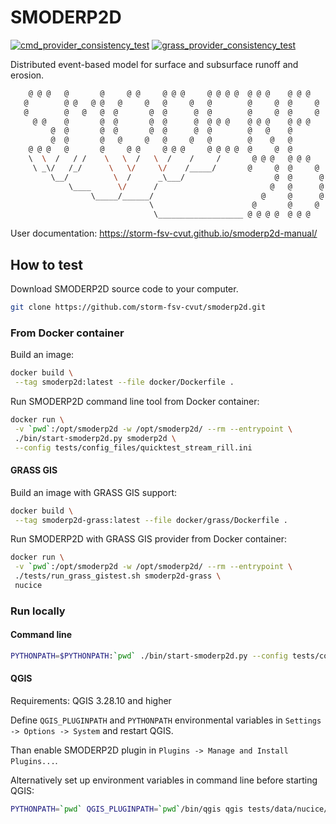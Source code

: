 # SMODERP2D

[![cmd_provider_consistency_test](https://github.com/storm-fsv-cvut/smoderp2d/actions/workflows/cmd_provider.yml/badge.svg?branch=master)](https://github.com/storm-fsv-cvut/smoderp2d/actions/workflows/cmd_provider.yml)
[![grass_provider_consistency_test](https://github.com/storm-fsv-cvut/smoderp2d/actions/workflows/grass_provider.yml/badge.svg?branch=master)](https://github.com/storm-fsv-cvut/smoderp2d/actions/workflows/grass_provider.yml)

Distributed event-based model for surface and subsurface runoff and erosion.

```sh
    @ @ @   @       @     @ @     @ @ @     @ @ @ @  @ @ @    @ @ @
   @        @ @   @ @   @     @   @     @   @        @     @  @     @
   @        @   @   @  @       @  @      @  @        @     @  @     @
     @ @    @       @  @       @  @      @  @ @ @    @ @ @    @ @ @
         @  @       @  @       @  @      @  @        @   @    @
         @  @       @   @     @   @     @   @        @    @   @
    @ @ @   @       @     @ @     @ @ @     @ @ @ @  @     @  @
    \  \  /   / /    \   \  /   \  /    /     /       @ @ @   @ @ @
     \ _\/   /_/      \   \/     \/    /_____/       @     @  @     @
         \__/          \  /      _\___/                    @  @      @
             \____      \/      /                         @   @      @
                  \_____/______/                        @     @      @
                               \                      @       @     @
                                \___________________ @ @ @ @  @ @ @
```

User documentation: <https://storm-fsv-cvut.github.io/smoderp2d-manual/>

## How to test

Download SMODERP2D source code to your computer.

```sh
git clone https://github.com/storm-fsv-cvut/smoderp2d.git
```

### From Docker container

Build an image:

```sh
docker build \
 --tag smoderp2d:latest --file docker/Dockerfile .
```

Run SMODERP2D command line tool from Docker container:

```sh
docker run \
 -v `pwd`:/opt/smoderp2d -w /opt/smoderp2d/ --rm --entrypoint \
 ./bin/start-smoderp2d.py smoderp2d \
 --config tests/config_files/quicktest_stream_rill.ini
```

#### GRASS GIS

Build an image with GRASS GIS support:

```sh
docker build \
 --tag smoderp2d-grass:latest --file docker/grass/Dockerfile .
```

Run SMODERP2D with GRASS GIS provider from Docker container:

```sh
docker run \
 -v `pwd`:/opt/smoderp2d -w /opt/smoderp2d/ --rm --entrypoint \
 ./tests/run_grass_gistest.sh smoderp2d-grass \
 nucice
```

### Run locally

#### Command line

```sh
PYTHONPATH=$PYTHONPATH:`pwd` ./bin/start-smoderp2d.py --config tests/config_files/quicktest_stream_rill.ini
```

#### QGIS

Requirements: QGIS 3.28.10 and higher

Define `QGIS_PLUGINPATH` and `PYTHONPATH` environmental variables in
`Settings -> Options -> System` and restart QGIS.

Than enable SMODERP2D plugin in `Plugins -> Manage and Install Plugins...`.

Alternatively set up environment variables in command line before starting QGIS:

```sh
PYTHONPATH=`pwd` QGIS_PLUGINPATH=`pwd`/bin/qgis qgis tests/data/nucice/qgis_project.qgz
```
